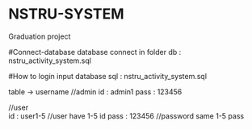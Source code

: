 # NSTRU-SYSTEM
Graduation project

#Connect-database
database connect in folder db : nstru_activity_system.sql

#How to login
input database sql : nstru_activity_system.sql

table -> username 
//admin
id :    admin1
pass :  123456

//user   
id :    user1-5   //user have 1-5 id
pass :  123456    //password same 1-5 pass
